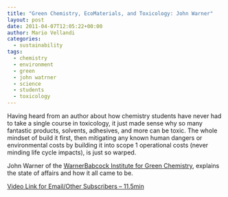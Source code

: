 ```yaml
---
title: "Green Chemistry, EcoMaterials, and Toxicology: John Warner"
layout: post
date: 2011-04-07T12:05:22+00:00
author: Mario Vellandi
categories:
  - sustainability
tags:
  - chemistry
  - environment
  - green
  - john watrner
  - science
  - students
  - toxicology
---
```

Having heard from an author about how chemistry students have never had to take a single course in toxicology, it just made sense why so many fantastic products, solvents, adhesives, and more can be toxic. The whole mindset of build it first, then mitigating any known human dangers or environmental costs by building it into scope 1 operational costs (never minding life cycle impacts), is just so warped.

John Warner of the [WarnerBabcock Institute for Green Chemistry](http://www.warnerbabcock.com/about_wbi/john_warner.asp), explains the state of affairs and how it all came to be.

[Video Link for Email/Other Subscribers &#8211; 11.5min](http://vimeo.com/20060171)
